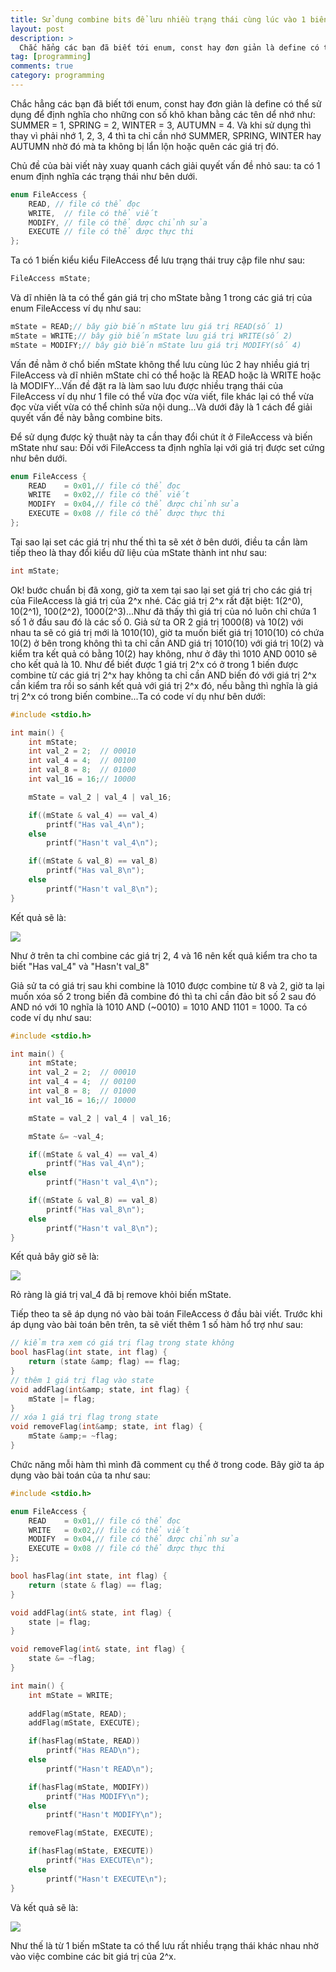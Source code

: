 ```yaml
---
title: Sử dụng combine bits để lưu nhiều trạng thái cùng lúc vào 1 biến trong C++
layout: post
description: >
  Chắc hẳng các bạn đã biết tới enum, const hay đơn giản là define có thể sử dụng để định nghĩa cho những con số khô khan bằng các tên dể nhớ như: SUMMER = 1, SPRING = 2, WINTER = 3, AUTUMN = 4. Và khi sử dụng thì thay vì phải nhớ 1, 2, 3, 4 thì ta chỉ cần nhớ SUMMER, SPRING, WINTER hay AUTUMN nhờ đó mà ta không bị lẩn lộn hoặc quên các giá trị đó.
tag: [programming]
comments: true
category: programming
---
```


Chắc hẳng các bạn đã biết tới enum, const hay đơn giản là define có thể sử dụng để định nghĩa cho những con số khô khan bằng các tên dể nhớ như: SUMMER = 1, SPRING = 2, WINTER = 3, AUTUMN = 4. Và khi sử dụng thì thay vì phải nhớ 1, 2, 3, 4 thì ta chỉ cần nhớ SUMMER, SPRING, WINTER hay AUTUMN nhờ đó mà ta không bị lẩn lộn hoặc quên các giá trị đó.

Chủ đề của bài viết này xuay quanh cách giải quyết vấn đề nhỏ sau: ta có 1 enum định nghĩa các trạng thái như bên dưới. 

```cpp
enum FileAccess {
    READ, // file có thể đọc
    WRITE,  // file có thể viết
    MODIFY, // file có thể được chỉnh sửa
    EXECUTE // file có thể được thực thi
};
```

Ta có 1 biến kiểu kiểu FileAccess để lưu trạng thái truy cập file như sau: 

```cpp
FileAccess mState;
```

Và dĩ nhiên là ta có thể gán giá trị cho mState bằng 1 trong các giá trị của enum FileAccess ví dụ như sau: 

```cpp
mState = READ;// bây giờ biến mState lưu giá trị READ(số 1)
mState = WRITE;// bây giờ biến mState lưu giá trị WRITE(số 2)
mState = MODIFY;// bây giờ biến mState lưu giá trị MODIFY(số 4)
```

Vấn đề nằm ở chổ biến mState không thể lưu cùng lúc 2 hay nhiều giá trị FileAccess và dĩ nhiên mState chỉ có thể hoặc là READ hoặc là WRITE hoặc là MODIFY...Vấn đề đặt ra là làm sao lưu được nhiều trạng thái của FileAccess ví dụ như 1 file có thể vừa đọc vừa viết, file khác lại có thể vừa đọc vừa viết vừa có thể chỉnh sửa nội dung...Và dưới đây là 1 cách để giải quyết vấn đề này bằng combine bits.

Để sử dụng được kỷ thuật này ta cần thay đổi chút ít ở FileAccess và biến mState như sau:
Đối với FileAccess ta định nghĩa lại với giá trị được set cứng như bên dưới. 

```cpp
enum FileAccess {
    READ    = 0x01,// file có thể đọc
    WRITE   = 0x02,// file có thể viết
    MODIFY  = 0x04,// file có thể được chỉnh sửa
    EXECUTE = 0x08 // file có thể được thực thi
};
```

Tại sao lại set các giá trị như thế thì ta sẽ xét ở bên dưới, điều ta cần làm tiếp theo là thay đổi kiểu dữ liệu của mState thành int như sau:

```cpp
int mState;
```

Ok! bước chuẩn bị đã xong, giờ ta xem tại sao lại set giá trị cho các giá trị của FileAccess là giá trị của 2^x nhé. Các giá trị 2^x rất đặt biệt: 1(2^0), 10(2^1), 100(2^2), 1000(2^3)...Như đã thấy thì giá trị của nó luôn chỉ chứa 1 số 1 ở đầu sau đó là các số 0. Giả sử ta OR 2 giá trị 1000(8) và 10(2) với nhau ta sẽ có giá trị mới là 1010(10), giờ ta muốn biết giá trị 1010(10) có chứa 10(2) ở bên trong không thì ta chỉ cần AND giá trị 1010(10) với giá trị 10(2) và kiểm tra kết quả có bằng 10(2) hay không, như ở đây thì 1010 AND 0010 sẽ cho kết quả là 10. Như để biết được 1 giá trị 2^x có ở trong 1 biến được combine từ các giá trị 2^x hay không ta chỉ cần AND biến đó với giá trị 2^x cần kiểm tra rồi so sánh kết quả với giá trị 2^x đó, nếu bằng thì nghĩa là giá trị 2^x có trong biến combine...Ta có code ví dụ như bên dưới: 

```cpp
#include <stdio.h>

int main() {
    int mState;
    int val_2 = 2;  // 00010
    int val_4 = 4;  // 00100
    int val_8 = 8;  // 01000
    int val_16 = 16;// 10000

    mState = val_2 | val_4 | val_16;

    if((mState & val_4) == val_4)
        printf("Has val_4\n");
    else
        printf("Hasn't val_4\n");

    if((mState & val_8) == val_8)
        printf("Has val_8\n");
    else
        printf("Hasn't val_8\n");
}
```

Kết quả sẽ là:

![](https://2.bp.blogspot.com/-XWzt-vb9IL8/VbNVupz9WFI/AAAAAAAAM4A/Iuo3DTNNtVk/s1600/Capture.PNG)

Như ở trên ta chỉ combine các giá trị 2, 4 và 16 nên kết quả kiểm tra cho ta biết "Has val_4" và "Hasn't val_8"

Giả sử ta có giá trị sau khi combine là 1010 được combine từ 8 và 2, giờ ta lại muốn xóa số 2 trong biến đã combine đó thì ta chỉ cần đảo bit số 2 sau đó AND nó với 10 nghĩa là 1010 AND (~0010) = 1010 AND 1101 = 1000. Ta có code ví dụ như sau: 

```cpp
#include <stdio.h>

int main() {
    int mState;
    int val_2 = 2;  // 00010
    int val_4 = 4;  // 00100
    int val_8 = 8;  // 01000
    int val_16 = 16;// 10000

    mState = val_2 | val_4 | val_16;

    mState &= ~val_4;

    if((mState & val_4) == val_4)
        printf("Has val_4\n");
    else
        printf("Hasn't val_4\n");

    if((mState & val_8) == val_8)
        printf("Has val_8\n");
    else
        printf("Hasn't val_8\n");
}
```

Kết quả bây giờ sẽ là:

![](https://1.bp.blogspot.com/-ZGICn4GVT6E/VbNZOvGRGeI/AAAAAAAAM4U/nC1u1oVyP9c/s1600/Capture.PNG)

Rỏ ràng là giá trị val_4 đã bị remove khỏi biến mState.

Tiếp theo ta sẽ áp dụng nó vào bài toán FileAccess ở đầu bài viết. Trước khi áp dụng vào bài toán bên trên, ta sẽ viết thêm 1 số hàm hổ trợ như sau: 

```cpp
// kiểm tra xem có giá trị flag trong state không
bool hasFlag(int state, int flag) {
    return (state &amp; flag) == flag;
}
// thêm 1 giá trị flag vào state
void addFlag(int&amp; state, int flag) {
    mState |= flag;
}
// xóa 1 giá trị flag trong state
void removeFlag(int&amp; state, int flag) {
    mState &amp;= ~flag;
}
```

Chức năng mỗi hàm thì mình đã comment cụ thể ở trong code. Bây giờ ta áp dụng vào bài toán của ta như sau: 

```cpp
#include <stdio.h>

enum FileAccess {
    READ    = 0x01,// file có thể đọc
    WRITE   = 0x02,// file có thể viết
    MODIFY  = 0x04,// file có thể được chỉnh sửa
    EXECUTE = 0x08 // file có thể được thực thi
};

bool hasFlag(int state, int flag) {
    return (state & flag) == flag;
}

void addFlag(int& state, int flag) {
    state |= flag;
}

void removeFlag(int& state, int flag) {
    state &= ~flag;
}

int main() {
    int mState = WRITE;
    
    addFlag(mState, READ);
    addFlag(mState, EXECUTE);

    if(hasFlag(mState, READ))
        printf("Has READ\n");
    else
        printf("Hasn't READ\n");

    if(hasFlag(mState, MODIFY))
        printf("Has MODIFY\n");
    else
        printf("Hasn't MODIFY\n");

    removeFlag(mState, EXECUTE);

    if(hasFlag(mState, EXECUTE))
        printf("Has EXECUTE\n");
    else
        printf("Hasn't EXECUTE\n");
}
```

Và kết quả sẽ là:

![](https://4.bp.blogspot.com/-l-1FPcBy9yA/VbNcCAapRII/AAAAAAAAM4g/FUH09St3bYg/s1600/Capture.PNG)

Như thế là từ 1 biến mState ta có thể lưu rất nhiều trạng thái khác nhau nhờ vào việc combine các bit giá trị của 2^x.
